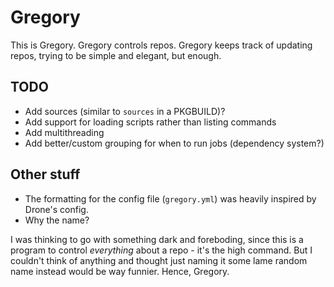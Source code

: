 # Gregory

This is Gregory. Gregory controls repos. Gregory keeps track of updating repos, trying to be simple and elegant, but enough.

## TODO

- Add sources (similar to `sources` in a PKGBUILD)?
- Add support for loading scripts rather than listing commands
- Add multithreading
- Add better/custom grouping for when to run jobs (dependency system?)

## Other stuff

- The formatting for the config file (`gregory.yml`) was heavily inspired by Drone's config.
- Why the name?

I was thinking to go with something dark and foreboding, since this is a program to control *everything* about a repo - it's the high command. But I couldn't think of anything and thought just naming it some lame random name instead would be way funnier. Hence, Gregory.
